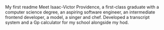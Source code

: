 My first readme
Meet  Isaac-Victor Providence, a first-class graduate with a computer science degree, an aspiring software engineer, an intermediate frontend developer, a model, a singer and chef.
Developed a transcript system and a Gp calculator for my school alongside my hod.
